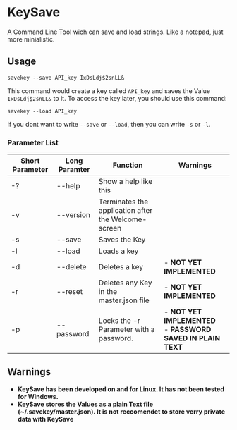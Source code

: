 # KeySave
A Command Line Tool wich can save and load strings. Like a notepad, just more minialistic.

## Usage

```
savekey --save API_key IxDsLdj$2snLL&
```

This command would create a key called `API_key` and saves the Value `IxDsLdj$2snLL&` to it.
To access the key later, you should use this command:

```
savekey --load API_key
```

If you dont want to write `--save` or `--load`, then you can write `-s` or `-l`.

### Parameter List

| Short Parameter | Long Paramter | Function | Warnings |
|--|--|--|--|
| -? | --help     | Show a help like this |  |
| -v | --version  | Terminates the application after the Welcome-screen |  |
| -s | --save     | Saves the Key |  |
| -l | --load     | Loads a key |  |
| -d | --delete   | Deletes a key | - **NOT YET IMPLEMENTED** |
| -r | --reset    | Deletes any Key in the master.json file | - **NOT YET IMPLEMENTED** |
| -p | --password | Locks the -r Parameter with a password. | - **NOT YET IMPLEMENTED** <br/> - **PASSWORD SAVED IN PLAIN TEXT** |

## Warnings

- **KeySave has been developed on and for Linux. It has not been tested for Windows.**
- **KeySave stores the Values as a plain Text file (~/.savekey/master.json). It is not reccomendet to store verry private data with KeySave** 
